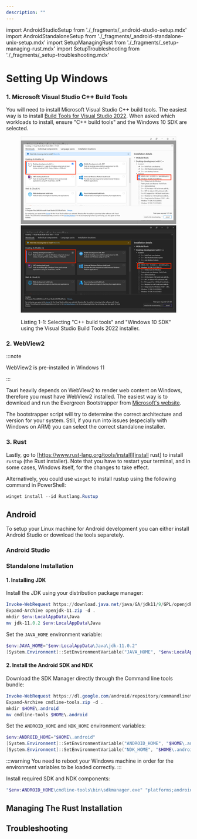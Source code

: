 ```yaml
---
description: ""
---
```


import AndroidStudioSetup from './_fragments/_android-studio-setup.mdx'
import AndroidStandaloneSetup from './_fragments/_android-standalone-unix-setup.mdx'
import SetupManagingRust from './_fragments/_setup-managing-rust.mdx'
import SetupTroubleshooting from './_fragments/_setup-troubleshooting.mdx'

# Setting Up Windows

### 1. Microsoft Visual Studio C++ Build Tools

You will need to install Microsoft Visual Studio C++ build tools. The easiest way is to install [Build Tools for Visual Studio 2022]. When asked which workloads to install, ensure "C++ build tools" and the Windows 10 SDK are selected.

<figure>

![Microsoft Visual Studio Installer](./vs-installer-light.png#gh-light-mode-only)
![Microsoft Visual Studio Installer](./vs-installer-dark.png#gh-dark-mode-only)

<figcaption>Listing 1-1: Selecting "C++ build tools" and "Windows 10 SDK" using the Visual Studio Build Tools 2022 installer.</figcaption>
</figure>

### 2. WebView2

:::note

WebView2 is pre-installed in Windows 11

:::

Tauri heavily depends on WebView2 to render web content on Windows, therefore you must have WebView2 installed. The easiest way is to download and run the Evergreen Bootstrapper from [Microsoft's website][download webview2].

The bootstrapper script will try to determine the correct architecture and version for your system. Still, if you run into issues (especially with Windows on ARM) you can select the correct standalone installer.

### 3. Rust

Lastly, go to [https://www.rust-lang.org/tools/install][install rust] to install `rustup` (the Rust installer). Note that you have to restart your terminal, and in some cases, Windows itself, for the changes to take effect.

Alternatively, you could use `winget` to install rustup using the following command in PowerShell:

```powershell
winget install --id Rustlang.Rustup
```

## Android

To setup your Linux machine for Android development you can either install Android Studio or download the tools separetely.

### Android Studio

<AndroidStudioSetup platform="windows" />

### Standalone Installation

#### 1. Installing JDK

Install the JDK using your distribution package manager:

```powershell
Invoke-WebRequest https://download.java.net/java/GA/jdk11/9/GPL/openjdk-11.0.2_windows-x64_bin.zip -o openjdk-11.zip
Expand-Archive openjdk-11.zip -d .
mkdir $env:LocalAppData\Java
mv jdk-11.0.2 $env:LocalAppData\Java
```

Set the `JAVA_HOME` environment variable:

```powershell
$env:JAVA_HOME="$env:LocalAppData\Java\jdk-11.0.2"
[System.Environment]::SetEnvironmentVariable("JAVA_HOME", "$env:LocalAppData\Java\jdk-11.0.2", "User")
```

#### 2. Install the Android SDK and NDK

Download the SDK Manager directly through the Command line tools bundle:

```powershell
Invoke-WebRequest https://dl.google.com/android/repository/commandlinetools-win-8512546_latest.zip -o cmdline-tools.zip
Expand-Archive cmdline-tools.zip -d .
mkdir $HOME\.android
mv cmdline-tools $HOME\.android
```

Set the `ANDROID_HOME` and `NDK_HOME` environment variables:

```powershell
$env:ANDROID_HOME="$HOME\.android"
[System.Environment]::SetEnvironmentVariable("ANDROID_HOME", "$HOME\.android", "User")
[System.Environment]::SetEnvironmentVariable("NDK_HOME", "$HOME\.android\ndk\25.0.8775105", "User")
```

:::warning
You need to reboot your Windows machine in order for the environment variables to be loaded correctly.
:::

Install required SDK and NDK components:

```powershell
"$env:ANDROID_HOME\cmdline-tools\bin\sdkmanager.exe" "platforms;android-33" "platform-tools" "ndk;25.0.8775105" "build-tools;33.0.0"
```

## Managing The Rust Installation

<SetupManagingRust />

## Troubleshooting

<SetupTroubleshooting />

[install rust]: https://www.rust-lang.org/tools/install
[build tools for visual studio 2022]: https://visualstudio.microsoft.com/visual-cpp-build-tools/
[download webview2]: https://developer.microsoft.com/en-us/microsoft-edge/webview2/#download-section
